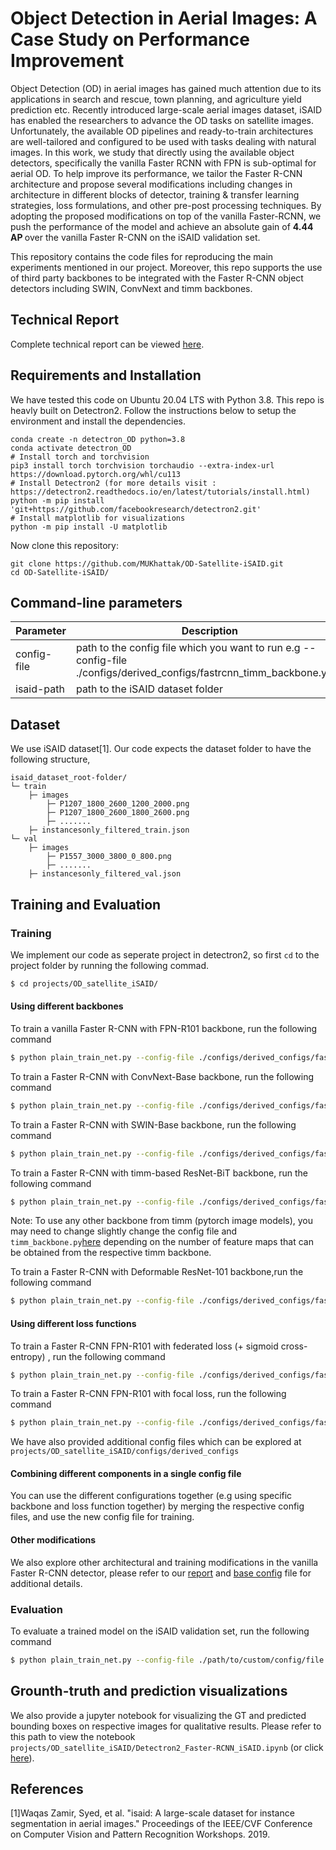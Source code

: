 # Object Detection in Aerial Images: A Case Study on Performance Improvement

Object Detection (OD) in aerial images has gained much attention due to its applications in search and rescue, town planning, and agriculture yield prediction etc. Recently introduced large-scale aerial images dataset, iSAID has enabled the researchers to advance the OD tasks on satellite images. Unfortunately, the available OD pipelines and ready-to-train architectures are well-tailored and configured to be used with tasks dealing with natural images. In this work, we study that directly using the available object detectors, specifically the vanilla Faster RCNN with FPN is sub-optimal for aerial OD. To help improve its performance, we tailor the Faster R-CNN architecture and propose several modifications including changes in architecture in different blocks of detector, training \& transfer learning strategies, loss formulations, and other pre-post processing techniques. By adopting the proposed modifications on top of the vanilla Faster-RCNN, we push the performance of the model and achieve an absolute gain of <b> 4.44 AP </b> over the vanilla Faster R-CNN on the iSAID validation set.

This repository contains the code files for reproducing the main experiments mentioned in our project. Moreover, this repo supports the use of third party backbones to be integrated with the Faster R-CNN object detectors including SWIN, ConvNext and timm backbones.

## Technical Report 
Complete technical report can be viewed [here](https://github.com/MUKhattak/OD-Satellite-iSAID/blob/OD_SatteliteImages/projects/OD_satellite_iSAID/technical_report.pdf).

## Requirements and Installation
We have tested this code on Ubuntu 20.04 LTS with Python 3.8. This repo is heavly built on Detectron2. Follow the instructions below to setup the environment and install the dependencies.
 ```shell
 conda create -n detectron_OD python=3.8
 conda activate detectron_OD
 # Install torch and torchvision
 pip3 install torch torchvision torchaudio --extra-index-url https://download.pytorch.org/whl/cu113
 # Install Detectron2 (for more details visit : https://detectron2.readthedocs.io/en/latest/tutorials/install.html)
 python -m pip install 'git+https://github.com/facebookresearch/detectron2.git'
 # Install matplotlib for visualizations
 python -m pip install -U matplotlib
 ```
 
 Now clone this repository:
  ```shell
 git clone https://github.com/MUKhattak/OD-Satellite-iSAID.git
 cd OD-Satellite-iSAID/
```

## Command-line parameters
| Parameter          | Description                                                                                                                 |
|--------------------|-----------------------------------------------------------------------------------------------------------------------------|
| config-file        | path to the config file which you want to run e.g --config-file ./configs/derived_configs/fastrcnn_timm_backbone.yaml       |
| isaid-path         | path to the iSAID dataset folder                                                                                            |

## Dataset
We use iSAID dataset[1]. Our code expects the dataset folder to have the following structure,

```
isaid_dataset_root-folder/
└─ train
    ├─ images
        ├─ P1207_1800_2600_1200_2000.png
        ├─ P1207_1800_2600_1800_2600.png
        ├─ .......
    ├─ instancesonly_filtered_train.json
└─ val
    ├─ images
        ├─ P1557_3000_3800_0_800.png
        ├─ .......
    ├─ instancesonly_filtered_val.json
```



## Training and Evaluation  

### Training
We implement our code as seperate project in detectron2, so first `cd` to the project folder by running the following commad.

  ```bash
 $ cd projects/OD_satellite_iSAID/
```
#### Using different backbones
To train a vanilla Faster R-CNN with FPN-R101 backbone, run the following command

  ```bash
 $ python plain_train_net.py --config-file ./configs/derived_configs/faster_rcnn_R_101_FPN_3x.yaml --isaid-path /path/to/isaid/root/folder
```

To train a Faster R-CNN with ConvNext-Base backbone, run the following command

  ```bash
 $ python plain_train_net.py --config-file ./configs/derived_configs/faster_rcnn_convnext_base_FPN_3x.yaml --isaid-path /path/to/isaid/root/folder
```
To train a Faster R-CNN with SWIN-Base backbone, run the following command

  ```bash
 $ python plain_train_net.py --config-file ./configs/derived_configs/faster_rcnn_swin_base_3x_FPN.yaml --isaid-path /path/to/isaid/root/folder
```
To train a Faster R-CNN with timm-based ResNet-BiT backbone, run the following command

  ```bash
 $ python plain_train_net.py --config-file ./configs/derived_configs/fastrcnn_timm_backbone.yaml --isaid-path /path/to/isaid/root/folder
```
Note: To use any other backbone from timm (pytorch image models), you may need to change slightly change the config file and ```timm_backbone.py```[here]([https://github.com/MUKhattak/OD-Satellite-iSAID/blob/OD_SatteliteImages/projects/OD_satellite_iSAID/technical_report.pdf](https://github.com/MUKhattak/OD-Satellite-iSAID/blob/OD_SatteliteImages/projects/OD_satellite_iSAID/detectron2/modeling/backbone/timm_backbone.py)) depending on the number of feature maps that can be obtained from the respective timm backbone.

To train a Faster R-CNN with Deformable ResNet-101 backbone,run the following command

  ```bash
 $ python plain_train_net.py --config-file ./configs/derived_configs/faster_rcnn_deformable_resnet101.yaml --isaid-path /path/to/isaid/root/folder
```

#### Using different loss functions
To train a Faster R-CNN FPN-R101 with federated loss (+ sigmoid cross-entropy) , run the following command

  ```bash
 $ python plain_train_net.py --config-file ./configs/derived_configs/faster_rcnn_fed_loss.yaml --isaid-path /path/to/isaid/root/folder
```

To train a Faster R-CNN FPN-R101 with focal loss, run the following command

  ```bash
 $ python plain_train_net.py --config-file ./configs/derived_configs/faster_rcnn_focal_loss.yaml --isaid-path /path/to/isaid/root/folder
```
We have also provided additional config files which can be explored at ```projects/OD_satellite_iSAID/configs/derived_configs```

#### Combining different components in a single config file
You can use the different configurations together (e.g using specific backbone and loss function together) by merging the respective config files, and use the new config file for training.

#### Other modifications
We also explore other architectural and training modifications in the vanilla Faster R-CNN detector, please refer to our [report](https://github.com/MUKhattak/OD-Satellite-iSAID/blob/OD_SatteliteImages/projects/OD_satellite_iSAID/technical_report.pdf) and [base config](https://github.com/MUKhattak/OD-Satellite-iSAID/blob/OD_SatteliteImages/projects/OD_satellite_iSAID/configs/Base-RCNN-FPN.yaml) file for additional details.

### Evaluation
To evaluate a trained model on the iSAID validation set, run the following command
  ```bash
 $ python plain_train_net.py --config-file ./path/to/custom/config/file --eval-only --isaid-path /path/to/isaid/root/folder
```

## Grounth-truth and prediction visualizations
We also provide a jupyter notebook for visualizing the GT and predicted bounding boxes on respective images for qualitative results.
Please refer to this path to view the notebook ```projects/OD_satellite_iSAID/Detectron2_Faster-RCNN_iSAID.ipynb``` (or click [here](https://github.com/MUKhattak/OD-Satellite-iSAID/blob/OD_SatteliteImages/projects/OD_satellite_iSAID/Detectron2_Faster-RCNN_iSAID.ipynb)).

## References
[1]Waqas Zamir, Syed, et al. "isaid: A large-scale dataset for instance segmentation in aerial images." Proceedings of the IEEE/CVF Conference on Computer Vision and Pattern Recognition Workshops. 2019.
